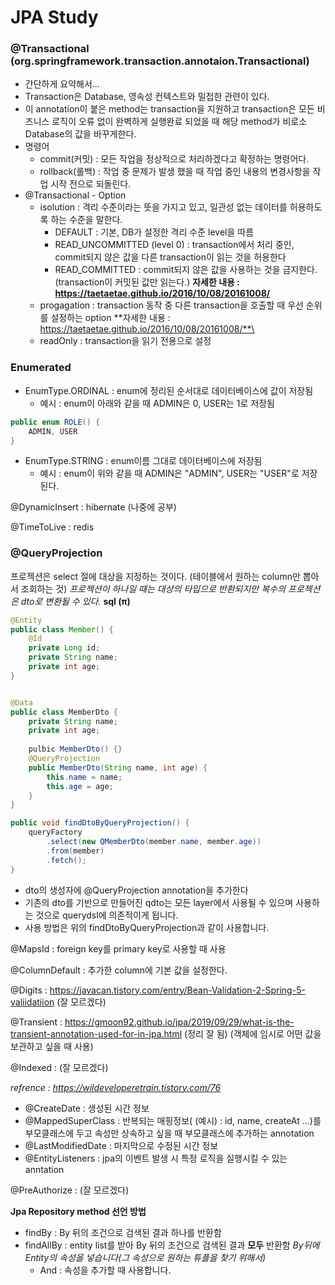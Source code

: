 # JPA Study
### @Transactional (org.springframework.transaction.annotaion.Transactional)
- 간단하게 요약해서...
- Transaction은 Database, 영속성 컨텍스트와 밀접한 관련이 있다.
- 이 annotation이 붙은 method는 transaction을 지원하고 transaction은 모든 비즈니스 로직이 오류 없이 완벽하게 실행완료 되었을 때 해당 method가 비로소 Database의 값을 바꾸게한다.
- 명령어
    - commit(커밋) : 모든 작업을 정상적으로 처리하겠다고 확정하는 명령어다.
    - rollback(롤백) : 작업 중 문제가 발생 했을 때 작업 중인 내용의 변경사항을 작업 시작 전으로 되돌린다.
- @Transactional - Option
    - isolution : 격리 수준이라는 뜻을 가지고 있고, 일관성 없는 데이터를 허용하도록 하는 수준을 말한다.
        - DEFAULT : 기본, DB가 설정한 격리 수준 level을 따름
        - READ_UNCOMMITTED (level 0) : transaction에서 처리 중인, commit되지 않은 값을 다른 transaction이 읽는 것을 허용한다
        - READ_COMMITTED : commit되지 않은 값을 사용하는 것을 금지한다.(transaction이 커밋된 값만 읽는다.)
    **자세한 내용 : https://taetaetae.github.io/2016/10/08/20161008/**
    - progagation : transaction 동작 중 다른 transaction을 호출할 때 우선 순위를 설정하는 option
    **자세한 내용 : https://taetaetae.github.io/2016/10/08/20161008/**\
    - readOnly : transaction을 읽기 전용으로 설정

### Enumerated
- EnumType.ORDINAL : enum에 정리된 순서대로 데이터베이스에 값이 저장됨
	- 예시 : enum이 아래와 같을 때 ADMIN은 0, USER는 1로 저장됨
```java
public enum ROLE() {
	ADMIN, USER
}
```
- EnumType.STRING : enum이름 그대로 데이터베이스에 저장됨
	- 예시 : enum이 위와 같을 때 ADMIN은 "ADMIN", USER는 "USER"로 저장된다.

@DynamicInsert : hibernate (나중에 공부)


@TimeToLive : redis

### @QueryProjection 
프로젝션은 select 절에 대상을 지정하는 것이다. (테이블에서 원하는 column만 뽑아서 조회하는 것)
_프로젝션이 하나일 때는 대상의 타입으로 반환되지만 복수의 프로젝션은  dto로 변환될 수 있다._
__sql (π)__ 
```java
@Entity
public class Member() {
	@Id
	private Long id;
	private String name;
	private int age;
}


@Data
public class MemberDto {
    private String name;
    private int age;
    
    pulbic MemberDto() {}
    @QueryProjection
    public MemberDto(String name, int age) {
        this.name = name;
        this.age = age;
    }
}

public void findDtoByQueryProjection() {
	queryFactory
		.select(new QMemberDto(member.name, member.age))
		.from(member)
		.fetch();
}
```
- dto의 생성자에 @QueryProjection annotation을 추가한다
- 기존의 dto를 기반으로 만들어진 qdto는 모든 layer에서 사용될 수 있으며 사용하는 것으로 querydsl에 의존적이게 됩니다.
- 사용 방법은 위의 findDtoByQueryProjection과 같이 사용합니다.


@MapsId : foreign key를 primary key로 사용할 때 사용


@ColumnDefault : 추가한 column에 기본 값을 설정한다.


@Digits : https://javacan.tistory.com/entry/Bean-Validation-2-Spring-5-valiidatiion (잘 모르겠다)


@Transient : https://gmoon92.github.io/jpa/2019/09/29/what-is-the-transient-annotation-used-for-in-jpa.html (정리 잘 됨) (객체에 임시로 어떤 값을 보관하고 싶을 때 사용)


@Indexed : (잘 모르겠다)


*refrence : https://wildeveloperetrain.tistory.com/76*
- @CreateDate : 생성된 시간 정보
- @MappedSuperClass : 반복되는 매핑정보( (예시) : id, name, createAt ...)를 부모클래스에 두고 속성만 상속하고 싶을 때 부모클래스에 추가하는 annotation
- @LastModifiedDate : 마지막으로 수정된 시간 정보
- @EntityListeners : jpa의 이벤트 발생 시 특정 로직을 실행시킬 수 있는 anntation


@PreAuthorize : (잘 모르겠다)

__Jpa Repository method 선언 방법__
- findBy : By 뒤의 조건으로 검색된 결과 하나를 반환함
- findAllBy : entity list를 받아 By 뒤의 조건으로 검색된 결과 __모두__ 반환함
	_By뒤에 Entity의 속성을 넣습니다(그 속성으로 원하는 튜플을 찾기 위해서)_ 
	- And : 속성을 추가할 때 사용합니다.